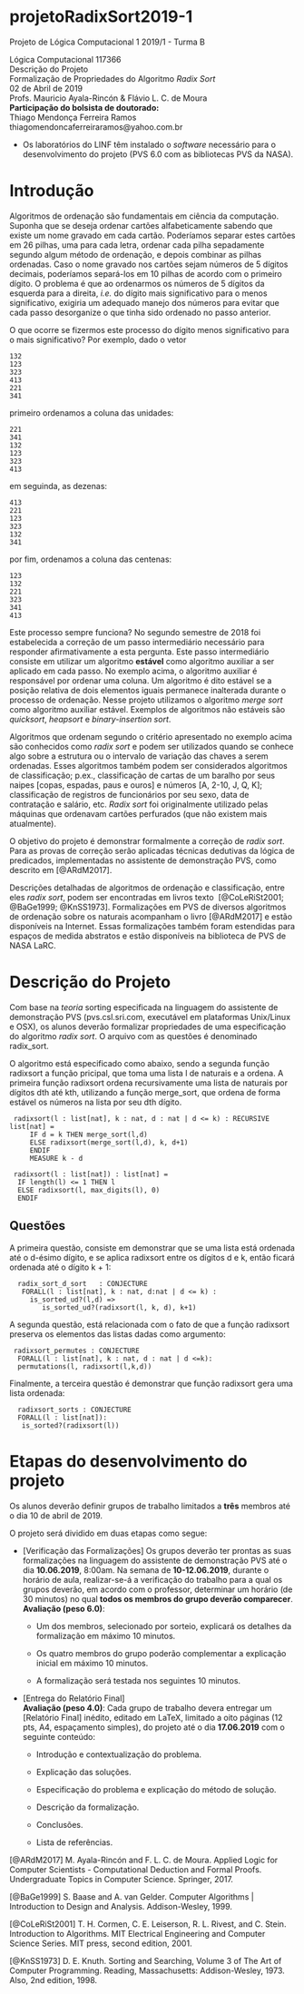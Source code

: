 # projetoRadixSort2019-1
Projeto de Lógica Computacional 1 2019/1 - Turma B

Lógica Computacional 117366\
Descrição do Projeto\
Formalização de Propriedades do Algoritmo *Radix Sort*\
02 de Abril de 2019\
Profs. Mauricio Ayala-Rincón & Flávio L. C. de Moura\
**Participação do bolsista de doutorado:**\
Thiago Mendonça Ferreira Ramos\
thiagomendoncaferreiraramos\@yahoo.com.br

- Os laboratórios do LINF têm instalado o *software* necessário para o
desenvolvimento do projeto (PVS 6.0 com as bibliotecas PVS da NASA).

Introdução
==========

Algoritmos de ordenação são fundamentais em ciência da computação.
Suponha que se deseja ordenar cartões alfabeticamente sabendo que existe
um nome gravado em cada cartão. Poderíamos separar estes cartões em 26
pilhas, uma para cada letra, ordenar cada pilha sepadamente segundo
algum método de ordenação, e depois combinar as pilhas ordenadas. Caso o
nome gravado nos cartões sejam números de 5 dígitos decimais, poderíamos
separá-los em 10 pilhas de acordo com o primeiro dígito. O problema é
que ao ordenarmos os números de 5 dígitos da esquerda para a direita,
*i.e.* do dígito mais significativo para o menos significativo, exigiria
um adequado manejo dos números para evitar que cada passo desorganize o
que tinha sido ordenado no passo anterior.

O que ocorre se fizermos este processo do dígito menos significativo
para o mais significativo? Por exemplo, dado o vetor

    132
    123
    323
    413
    221
    341

primeiro ordenamos a coluna das unidades:

    221
    341
    132
    123
    323
    413

em seguinda, as dezenas:

    413
    221
    123
    323
    132
    341
  
por fim, ordenamos a coluna das centenas:

    123
    132
    221
    323
    341
    413
    
Este processo sempre funciona? No segundo semestre de 2018 foi
estabelecida a correção de um passo intermediário necessário para
responder afirmativamente a esta pergunta. Este passo intermediário
consiste em utilizar um algoritmo **estável** como algoritmo auxiliar a
ser aplicado em cada passo. No exemplo acima, o algoritmo auxiliar é
responsável por ordenar uma coluna. Um algoritmo é dito estável se a
posição relativa de dois elementos iguais permanece inalterada durante o
processo de ordenação. Nesse projeto utilizamos o algoritmo *merge sort*
como algoritmo auxiliar estável. Exemplos de algoritmos não estáveis são
*quicksort*, *heapsort* e *binary-insertion sort*.

Algoritmos que ordenam segundo o critério apresentado no exemplo acima
são conhecidos como *radix sort* e podem ser utilizados quando se
conhece algo sobre a estrutura ou o intervalo de variação das chaves a
serem ordenadas. Esses algoritmos também podem ser considerados
algoritmos de classificação; p.ex., classificação de cartas de um
baralho por seus naipes \[copas, espadas, paus e ouros\] e números \[A,
2-10, J, Q, K\]; classificação de registros de funcionários por seu
sexo, data de contratação e salário, etc. *Radix sort* foi originalmente
utilizado pelas máquinas que ordenavam cartões perfurados (que não
existem mais atualmente).

O objetivo do projeto é demonstrar formalmente a correção de *radix
sort*. Para as provas de correção serão aplicadas técnicas dedutivas da
lógica de predicados, implementadas no assistente de demonstração PVS,
como descrito em [@ARdM2017].

Descrições detalhadas de algoritmos de ordenação e classificação, entre
eles *radix sort*, podem ser encontradas em livros texto
 [@CoLeRiSt2001; @BaGe1999; @KnSS1973]. Formalizações em PVS de diversos
algoritmos de ordenação sobre os naturais acompanham o livro [@ARdM2017]
e estão disponíveis na Internet. Essas formalizações também foram
estendidas para espaços de medida abstratos e estão disponíveis na
biblioteca de PVS de NASA LaRC.

Descrição do Projeto
====================

Com base na *teoria* sorting especificada na linguagem do assistente de
demonstração PVS (pvs.csl.sri.com, executável em plataformas Unix/Linux
e OSX), os alunos deverão formalizar propriedades de uma especificação
do algoritmo *radix sort*. O arquivo com as questões é denominado
radix\_sort.

O algoritmo está especificado como abaixo, sendo a segunda função
radixsort a função pricipal, que toma uma lista l de naturais e a
ordena. A primeira função radixsort ordena recursivamente uma lista de
naturais por dígitos dth até kth, utilizando a função merge\_sort, que
ordena de forma estável os números na lista por seu dth dígito.

     radixsort(l : list[nat], k : nat, d : nat | d <= k) : RECURSIVE list[nat] =
         IF d = k THEN merge_sort(l,d)
         ELSE radixsort(merge_sort(l,d), k, d+1)
         ENDIF
         MEASURE k - d

     radixsort(l : list[nat]) : list[nat] =
      IF length(l) <= 1 THEN l
      ELSE radixsort(l, max_digits(l), 0)
      ENDIF

Questões
--------

A primeira questão, consiste em demonstrar que se uma lista está
ordenada até o d-ésimo dígito, e se aplica radixsort entre os dígitos d
e k, então ficará ordenada até o dígito k + 1:

      radix_sort_d_sort   : CONJECTURE 
       FORALL(l : list[nat], k : nat, d:nat | d <= k) :
         is_sorted_ud?(l,d) =>
            is_sorted_ud?(radixsort(l, k, d), k+1) 

A segunda questão, está relacionada com o fato de que a função radixsort
preserva os elementos das listas dadas como argumento:

     radixsort_permutes : CONJECTURE
      FORALL(l : list[nat], k : nat, d : nat | d <=k):
      permutations(l, radixsort(l,k,d))

Finalmente, a terceira questão é demonstrar que função radixsort gera
uma lista ordenada:

      radixsort_sorts : CONJECTURE
      FORALL(l : list[nat]):
       is_sorted?(radixsort(l))

Etapas do desenvolvimento do projeto
====================================

Os alunos deverão definir grupos de trabalho limitados a **três**
membros até o dia 10 de abril de 2019.

O projeto será dividido em duas etapas como segue:

-   [Verificação das Formalizações] Os grupos deverão ter
    prontas as suas formalizações na linguagem do assistente de
    demonstração PVS até o dia **10.06.2019**, 8:00am. Na semana de
    **10-12.06.2019**, durante o horário de aula, realizar-se-á a
    verificação do trabalho para a qual os grupos deverão, em acordo com
    o professor, determinar um horário (de 30 minutos) no qual **todos
    os membros do grupo deverão comparecer**.\
    **Avaliação (peso 6.0)**:

    -   Um dos membros, selecionado por sorteio, explicará os detalhes
        da formalização em máximo 10 minutos.

    -   Os quatro membros do grupo poderão complementar a explicação
        inicial em máximo 10 minutos.

    -   A formalização será testada nos seguintes 10 minutos.

-   [Entrega do Relatório Final]\
    **Avaliação (peso 4.0)**: Cada grupo de trabalho devera entregar um
    [Relatório Final] inédito, editado em LaTeX, limitado a
    oito páginas (12 pts, A4, espaçamento simples), do projeto até o dia
    **17.06.2019** com o seguinte conteúdo:

    -   Introdução e contextualização do problema.

    -   Explicação das soluções.

    -   Especificação do problema e explicação do método de solução.

    -   Descrição da formalização.

    -   Conclusões.

    -   Lista de referências.

[@ARdM2017] M. Ayala-Rincón and F. L. C. de Moura. Applied Logic for Computer Scientists - Computational Deduction
  and Formal Proofs. Undergraduate Topics in
Computer Science. Springer, 2017.

[@BaGe1999] S. Baase and A. van Gelder. Computer Algorithms | Introduction to Design and Analysis. Addison-Wesley, 1999.

[@CoLeRiSt2001] T. H. Cormen, C. E. Leiserson, R. L. Rivest, and C. Stein. Introduction to Algorithms. MIT
Electrical Engineering and Computer Science Series. MIT press, second
edition, 2001.

[@KnSS1973] D. E. Knuth. Sorting and Searching, Volume 3 of The Art of Computer Programming.
Reading, Massachusetts: Addison-Wesley, 1973. Also, 2nd edition, 1998.
